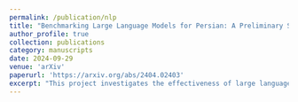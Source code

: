 ```yaml
---
permalink: /publication/nlp
title: "Benchmarking Large Language Models for Persian: A Preliminary Study Focusing on ChatGPT"
author_profile: true
collection: publications
category: manuscripts
date: 2024-09-29
venue: 'arXiv'
paperurl: 'https://arxiv.org/abs/2404.02403'
excerpt: "This project investigates the effectiveness of large language models (LLMs) for the Persian language. While models like ChatGPT demonstrate exceptional performance in English, their effectiveness in low-resource languages like Persian remains underexplored. We conducted a comprehensive benchmarking study focusing on GPT-3.5-turbo, GPT-4, and OpenChat-3.5 across various tasks, including classic, reasoning, and knowledge-based categories. Notably, we introduced two new benchmarks for reasoning tasks due to the scarcity of existing datasets. Our findings indicate that while LLMs excel in reasoning, task-specific fine-tuned models often outperform them in specific areas, underscoring the potential for enhancing LLM performance in Persian."
---
```

